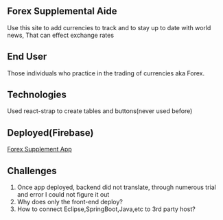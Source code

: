 
## Forex Supplemental Aide

Use this site to add currencies to track and to stay up to date with world news, That can effect exchange rates

## End User
Those individuals who practice in the trading of currencies aka Forex.

## Technologies
Used react-strap to create tables and buttons(never used before)

## Deployed(Firebase)
[Forex Supplement App](https://forex-app-c1e26.firebaseapp.com/ )





## Challenges

1. Once app deployed, backend did not translate, through numerous trial and error I could not figure it out
2. Why does only the front-end deploy? 
3. How to connect Eclipse,SpringBoot,Java,etc to 3rd party host?


